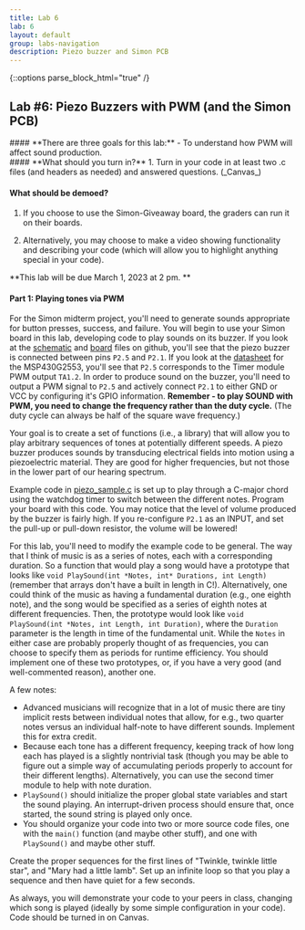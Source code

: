 ```yaml
---
title: Lab 6
lab: 6
layout: default
group: labs-navigation
description: Piezo buzzer and Simon PCB
---
```


{::options parse_block_html="true" /}

## Lab #6: Piezo Buzzers with PWM (and the Simon PCB)

<div class="alert alert-info" role="alert">
#### **There are three goals for this lab:**
  - To understand how PWM will affect sound production.
</div>

<div class="alert alert-danger" role="alert">
#### **What should you turn in?**
  1. Turn in your code in at least two .c files (and headers as needed) and answered questions. (_Canvas_)

#### **What should be demoed?**
  1. If you choose to use the Simon-Giveaway board, the graders can run it on their boards.

  2. Alternatively, you may choose to make a video showing functionality and describing your
  code (which will allow you to highlight anything special in your code).
</div>

**This lab will be due March 1, 2023 at 2 pm. **

#### Part 1: Playing tones via PWM

For the Simon midterm project, you'll need to generate sounds appropriate for button presses,
success, and failure. You will begin to use your Simon board in this lab, developing code
to play sounds on its buzzer. If you look at the [schematic](https://github.com/ckemere/ELEC327/blob/07ee4e43732058bed81754431f8a43ebf6909a19/Labs/Midterm/Simon-2023.sch) and [board](https://github.com/ckemere/ELEC327/blob/07ee4e43732058bed81754431f8a43ebf6909a19/Labs/Midterm/Simon-2023.brd) files on github,
you'll see that the piezo buzzer is connected between pins `P2.5` and `P2.1`. If you look
at the [datasheet](https://github.com/ckemere/ELEC327/blob/07ee4e43732058bed81754431f8a43ebf6909a19/Documents/msp430g2553.pdf) for the MSP430G2553, you'll see that `P2.5` corresponds to the Timer module PWM output `TA1.2`.
In order to produce sound on the buzzer, you'll need to output a PWM signal to `P2.5` and
actively connect `P2.1` to either GND or VCC by configuring it's GPIO information.
**Remember - to play SOUND with PWM, you need to change the frequency rather than
the duty cycle.** (The duty cycle can always be half of the square wave frequency.)

Your goal is to create a set of functions (i.e., a
library) that will allow you to play arbitrary sequences of tones at potentially different
speeds. A piezo buzzer produces sounds by transducing electrical fields into motion using a
piezoelectric material. They are good for higher frequencies, but not those in the lower part
of our hearing spectrum. 

Example code in [piezo_sample.c](piezo_sample.c) is set up to play through a C-major chord using
the watchdog timer to switch between the different notes. Program your board with this code.
You may notice that the level of volume produced by the buzzer is fairly high. If you
re-configure `P2.1` as an INPUT, and set the pull-up or pull-down resistor, the volume will
be lowered!

For this lab, you'll need to modify the example code to be general. The way that I
think of music is as a series of notes, each with a corresponding duration. So a
function that would play a song would have a prototype that looks like `void
PlaySound(int *Notes, int* Durations, int Length)` (remember that arrays don't
have a built in length in C!). Alternatively, one could think of the music as
having a fundamental duration (e.g., one eighth note), and the song would be
specified as a series of eighth notes at different frequencies. Then, the
prototype would look like `void PlaySound(int *Notes, int Length, int
Duration)`, where the `Duration` parameter is the length in time of the
fundamental unit. While the `Notes` in either case are probably properly thought
of as frequencies, you can choose to specify them as periods for runtime
efficiency. You should implement one of these two prototypes, or, if you have a
very good (and well-commented reason), another one.

A few notes:
  - Advanced musicians will recognize that in a lot of music there are tiny
    implicit rests between individual notes that allow, for e.g., two quarter
    notes versus an individual half-note to have different sounds. Implement
    this for extra credit.
  - Because each tone has a different frequency, keeping track of how long each
    has played is a slightly nontrivial task (though you may be able to
    figure out a simple way of accumulating periods properly to account for
    their different lengths). Alternatively, you can use the second timer module
    to help with note duration.
  - `PlaySound()` should initialize the proper global state variables and start 
    the sound playing. An interrupt-driven process should ensure that, once
    started, the sound string is played only once. 
  - You should organize your code into two or more source code files, one with
    the `main()` function (and maybe other stuff), and one with `PlaySound()`
    and maybe other stuff.

Create the proper sequences for the first lines of "Twinkle, twinkle little star", and "Mary had
a little lamb". Set up an infinite loop so that you play a sequence and then have quiet for a
few seconds. 

As always, you will demonstrate your code to your peers in class, changing which song is
played (ideally by some simple configuration in your code). Code should be turned in on Canvas.


